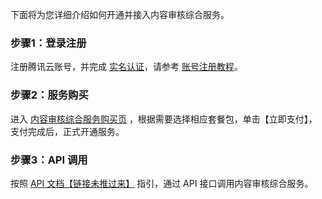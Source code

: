 下面将为您详细介绍如何开通并接入内容审核综合服务。
### 步骤1：登录注册
注册腾讯云账号，并完成 [实名认证](https://cloud.tencent.com/document/product/378/3629)，请参考 [账号注册教程](https://cloud.tencent.com/document/product/378/17985)。

### 步骤2：服务购买
进入 [内容审核综合服务购买页](https://buy.cloud.tencent.com/cms?type=cmrs) ，根据需要选择相应套餐包，单击【立即支付】，支付完成后，正式开通服务。

### 步骤3：API 调用
按照 [API 文档【链接未推过来】]() 指引，通过 API 接口调用内容审核综合服务。
